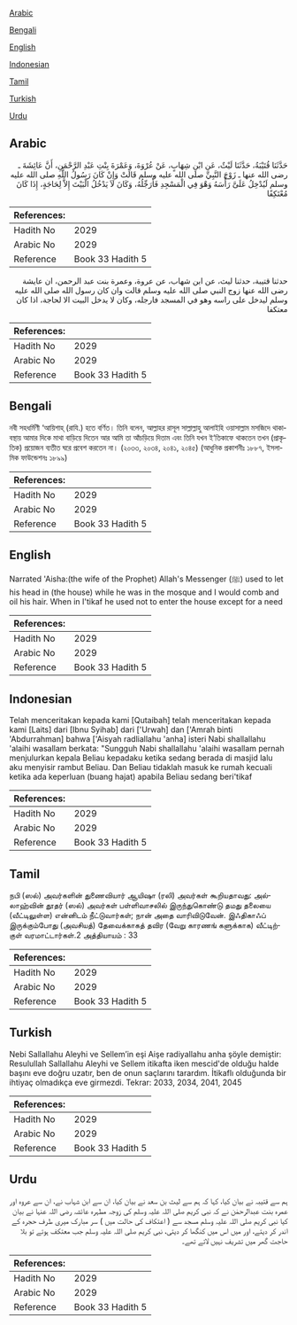[Arabic](#arabic)

[Bengali](#bengali)

[English](#english)

[Indonesian](#indonesian)

[Tamil](#tamil)

[Turkish](#turkish)

[Urdu](#urdu)

## Arabic


<div dir="rtl" lang="ar" style={{fontSize:'larger',backgroundColor:'#f8f9fa',padding:20}}>
حَدَّثَنَا قُتَيْبَةُ، حَدَّثَنَا لَيْثٌ، عَنِ ابْنِ شِهَابٍ، عَنْ عُرْوَةَ، وَعَمْرَةَ بِنْتِ عَبْدِ الرَّحْمَنِ، أَنَّ عَائِشَةَ ـ رضى الله عنها ـ زَوْجَ النَّبِيِّ صلى الله عليه وسلم قَالَتْ وَإِنْ كَانَ رَسُولُ اللَّهِ صلى الله عليه وسلم لَيُدْخِلُ عَلَىَّ رَأْسَهُ وَهْوَ فِي الْمَسْجِدِ فَأُرَجِّلُهُ، وَكَانَ لاَ يَدْخُلُ الْبَيْتَ إِلاَّ لِحَاجَةٍ، إِذَا كَانَ مُعْتَكِفًا
</div>
<div style={{backgroundColor:'#f8f9fa',padding:20, marginBottom: 10}}><table> <thead> <tr> <th>References:</th> <th></th> </tr> </thead> <tbody><tr><td>Hadith No</td><td>2029</td></tr><tr><td>Arabic No</td><td>2029</td></tr><tr><td>Reference</td><td>Book 33 Hadith 5</td></tr></tbody></table></div>


<div dir="rtl" lang="ar" style={{fontSize:'larger',backgroundColor:'#f8f9fa',padding:20}}>
حدثنا قتيبة، حدثنا ليث، عن ابن شهاب، عن عروة، وعمرة بنت عبد الرحمن، ان عايشة رضى الله عنها زوج النبي صلى الله عليه وسلم قالت وان كان رسول الله صلى الله عليه وسلم ليدخل على راسه وهو في المسجد فارجله، وكان لا يدخل البيت الا لحاجة، اذا كان معتكفا
</div>
<div style={{backgroundColor:'#f8f9fa',padding:20, marginBottom: 10}}><table> <thead> <tr> <th>References:</th> <th></th> </tr> </thead> <tbody><tr><td>Hadith No</td><td>2029</td></tr><tr><td>Arabic No</td><td>2029</td></tr><tr><td>Reference</td><td>Book 33 Hadith 5</td></tr></tbody></table></div>

## Bengali


<div dir="ltr" lang="bn" style={{fontSize:'larger',backgroundColor:'#f8f9fa',padding:20}}>
নবী সহধর্মিণী ‘আয়িশাহ্ (রাযি.) হতে বর্ণিত। তিনি বলেন, আল্লাহর রাসূল সাল্লাল্লাহু আলাইহি ওয়াসাল্লাম মসজিদে থাকাবস্থায় আমার দিকে মাথা বাড়িয়ে দিতেন আর আমি তা আঁচড়িয়ে দিতাম এবং তিনি যখন ই‘তিকাফে থাকতেন তখন (প্রাকৃতিক) প্রয়োজন ব্যতীত ঘরে প্রবেশ করতেন না। (২০৩৩, ২০৩৪, ২০৪১, ২০৪৫) (আধুনিক প্রকাশনীঃ ১৮৮৭, ইসলামিক ফাউন্ডেশনঃ ১৮৯৯)
</div>
<div style={{backgroundColor:'#f8f9fa',padding:20, marginBottom: 10}}><table> <thead> <tr> <th>References:</th> <th></th> </tr> </thead> <tbody><tr><td>Hadith No</td><td>2029</td></tr><tr><td>Arabic No</td><td>2029</td></tr><tr><td>Reference</td><td>Book 33 Hadith 5</td></tr></tbody></table></div>

## English


<div dir="ltr" lang="en" style={{fontSize:'larger',backgroundColor:'#f8f9fa',padding:20}}>
Narrated 'Aisha:(the wife of the Prophet) Allah's Messenger (ﷺ) used to let his head in (the house) while he was in the mosque and I would comb and oil his hair. When in I'tikaf he used not to enter the house except for a need
</div>
<div style={{backgroundColor:'#f8f9fa',padding:20, marginBottom: 10}}><table> <thead> <tr> <th>References:</th> <th></th> </tr> </thead> <tbody><tr><td>Hadith No</td><td>2029</td></tr><tr><td>Arabic No</td><td>2029</td></tr><tr><td>Reference</td><td>Book 33 Hadith 5</td></tr></tbody></table></div>

## Indonesian


<div dir="ltr" lang="id" style={{fontSize:'larger',backgroundColor:'#f8f9fa',padding:20}}>
Telah menceritakan kepada kami [Qutaibah] telah menceritakan kepada kami [Laits] dari [Ibnu Syihab] dari ['Urwah] dan ['Amrah binti 'Abdurrahman] bahwa ['Aisyah radliallahu 'anha] isteri Nabi shallallahu 'alaihi wasallam berkata: "Sungguh Nabi shallallahu 'alaihi wasallam pernah menjulurkan kepala Beliau kepadaku ketika sedang berada di masjid lalu aku menyisir rambut Beliau. Dan Beliau tidaklah masuk ke rumah kecuali ketika ada keperluan (buang hajat) apabila Beliau sedang beri'tikaf
</div>
<div style={{backgroundColor:'#f8f9fa',padding:20, marginBottom: 10}}><table> <thead> <tr> <th>References:</th> <th></th> </tr> </thead> <tbody><tr><td>Hadith No</td><td>2029</td></tr><tr><td>Arabic No</td><td>2029</td></tr><tr><td>Reference</td><td>Book 33 Hadith 5</td></tr></tbody></table></div>

## Tamil


<div dir="ltr" lang="ta" style={{fontSize:'larger',backgroundColor:'#f8f9fa',padding:20}}>
நபி (ஸல்) அவர்களின் துணைவியார் ஆயிஷா (ரலி) அவர்கள் கூறியதாவது: அல்லாஹ்வின் தூதர் (ஸல்) அவர்கள் பள்ளிவாசலில் இருந்துகொண்டு தமது தலையை (வீட்டிலுள்ள) என்னிடம் நீட்டுவார்கள்; நான் அதை வாரிவிடுவேன். இஃதிகாஃப் இருக்கும்போது (அவசியத்) தேவைக்காகத் தவிர (வேறு காரணங் களுக்காக) வீட்டிற்குள் வரமாட்டார்கள்.2 அத்தியாயம் : 33
</div>
<div style={{backgroundColor:'#f8f9fa',padding:20, marginBottom: 10}}><table> <thead> <tr> <th>References:</th> <th></th> </tr> </thead> <tbody><tr><td>Hadith No</td><td>2029</td></tr><tr><td>Arabic No</td><td>2029</td></tr><tr><td>Reference</td><td>Book 33 Hadith 5</td></tr></tbody></table></div>

## Turkish


<div dir="ltr" lang="tr" style={{fontSize:'larger',backgroundColor:'#f8f9fa',padding:20}}>
Nebi Sallallahu Aleyhi ve Sellem’in eşi Aişe radiyallahu anha şöyle demiştir: Resulullah Sallallahu Aleyhi ve Sellem itikafta iken mescid'de olduğu halde başını eve doğru uzatır, ben de onun saçlarını tarardım. İtikaflı olduğunda bir ihtiyaç olmadıkça eve girmezdi. Tekrar: 2033, 2034, 2041, 2045
</div>
<div style={{backgroundColor:'#f8f9fa',padding:20, marginBottom: 10}}><table> <thead> <tr> <th>References:</th> <th></th> </tr> </thead> <tbody><tr><td>Hadith No</td><td>2029</td></tr><tr><td>Arabic No</td><td>2029</td></tr><tr><td>Reference</td><td>Book 33 Hadith 5</td></tr></tbody></table></div>

## Urdu


<div dir="rtl" lang="ur" style={{fontSize:'larger',backgroundColor:'#f8f9fa',padding:20}}>
ہم سے قتیبہ نے بیان کیا، کہا کہ ہم سے لیث بن سعد نے بیان کیا، ان سے ابن شہاب نے، ان سے عروہ اور عمرہ بنت عبدالرحمٰن نے کہ نبی کریم صلی اللہ علیہ وسلم کی زوجہ مطہرہ عائشہ رضی اللہ عنہا نے بیان کیا نبی کریم صلی اللہ علیہ وسلم مسجد سے ( اعتکاف کی حالت میں ) سر مبارک میری طرف حجرہ کے اندر کر دیتے، اور میں اس میں کنگھا کر دیتی، نبی کریم صلی اللہ علیہ وسلم جب معتکف ہوتے تو بلا حاجت گھر میں تشریف نہیں لاتے تھے۔
</div>
<div style={{backgroundColor:'#f8f9fa',padding:20, marginBottom: 10}}><table> <thead> <tr> <th>References:</th> <th></th> </tr> </thead> <tbody><tr><td>Hadith No</td><td>2029</td></tr><tr><td>Arabic No</td><td>2029</td></tr><tr><td>Reference</td><td>Book 33 Hadith 5</td></tr></tbody></table></div>